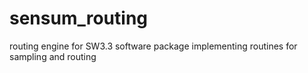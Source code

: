 sensum_routing
==============

routing engine for SW3.3 software package implementing routines for sampling and routing

